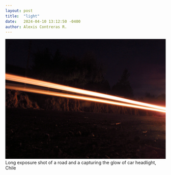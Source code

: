```yaml
---
layout: post
title:  "light"
date:   2024-04-10 13:12:50 -0400
author: Alexis Contreras R.
---
```


![Long exposure shot of a road and a capturing the glow of car headlight, Longaví, Chile](/assets/images/light/photo1.jpg)
Long exposure shot of a road and a capturing the glow of car headlight, Chile

